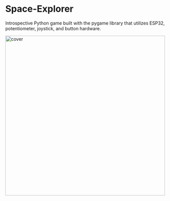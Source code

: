 # Space-Explorer
Introspective Python game built with the pygame library that utilizes ESP32, potentiometer, joystick, and button hardware.

<img width="500" alt="cover" src="https://user-images.githubusercontent.com/60529049/159171044-111b9eac-cc16-413f-a14d-24947db36f18.png">
